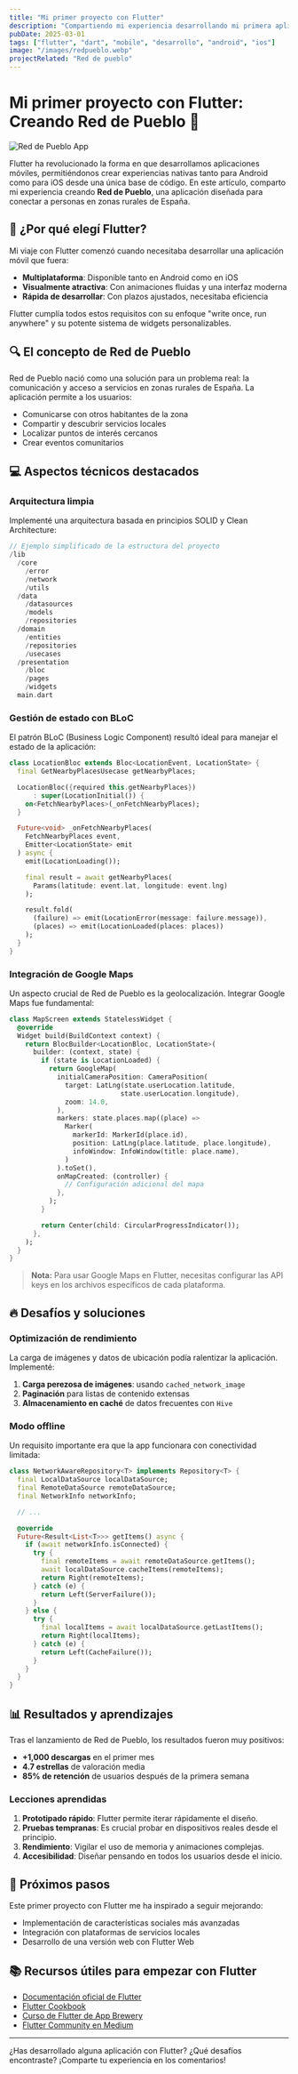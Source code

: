 ```yaml
---
title: "Mi primer proyecto con Flutter"
description: "Compartiendo mi experiencia desarrollando mi primera aplicación móvil con Flutter"
pubDate: 2025-03-01
tags: ["flutter", "dart", "mobile", "desarrollo", "android", "ios"]
image: "/images/redpueblo.webp"
projectRelated: "Red de pueblo"
---
```


# Mi primer proyecto con Flutter: Creando Red de Pueblo 📱

![Red de Pueblo App](/images/redpueblo.webp)

Flutter ha revolucionado la forma en que desarrollamos aplicaciones móviles, permitiéndonos crear experiencias nativas tanto para Android como para iOS desde una única base de código. En este artículo, comparto mi experiencia creando **Red de Pueblo**, una aplicación diseñada para conectar a personas en zonas rurales de España.

## 🚀 ¿Por qué elegí Flutter?

Mi viaje con Flutter comenzó cuando necesitaba desarrollar una aplicación móvil que fuera:

- **Multiplataforma**: Disponible tanto en Android como en iOS
- **Visualmente atractiva**: Con animaciones fluidas y una interfaz moderna
- **Rápida de desarrollar**: Con plazos ajustados, necesitaba eficiencia

Flutter cumplía todos estos requisitos con su enfoque "write once, run anywhere" y su potente sistema de widgets personalizables.

## 🔍 El concepto de Red de Pueblo

Red de Pueblo nació como una solución para un problema real: la comunicación y acceso a servicios en zonas rurales de España. La aplicación permite a los usuarios:

- Comunicarse con otros habitantes de la zona
- Compartir y descubrir servicios locales
- Localizar puntos de interés cercanos
- Crear eventos comunitarios

## 💻 Aspectos técnicos destacados

### Arquitectura limpia

Implementé una arquitectura basada en principios SOLID y Clean Architecture:

```dart
// Ejemplo simplificado de la estructura del proyecto
/lib
  /core
    /error
    /network
    /utils
  /data
    /datasources
    /models
    /repositories
  /domain
    /entities
    /repositories
    /usecases
  /presentation
    /bloc
    /pages
    /widgets
  main.dart
```

### Gestión de estado con BLoC

El patrón BLoC (Business Logic Component) resultó ideal para manejar el estado de la aplicación:

```dart
class LocationBloc extends Bloc<LocationEvent, LocationState> {
  final GetNearbyPlacesUsecase getNearbyPlaces;

  LocationBloc({required this.getNearbyPlaces})
      : super(LocationInitial()) {
    on<FetchNearbyPlaces>(_onFetchNearbyPlaces);
  }

  Future<void> _onFetchNearbyPlaces(
    FetchNearbyPlaces event,
    Emitter<LocationState> emit
  ) async {
    emit(LocationLoading());

    final result = await getNearbyPlaces(
      Params(latitude: event.lat, longitude: event.lng)
    );

    result.fold(
      (failure) => emit(LocationError(message: failure.message)),
      (places) => emit(LocationLoaded(places: places))
    );
  }
}
```

### Integración de Google Maps

Un aspecto crucial de Red de Pueblo es la geolocalización. Integrar Google Maps fue fundamental:

```dart
class MapScreen extends StatelessWidget {
  @override
  Widget build(BuildContext context) {
    return BlocBuilder<LocationBloc, LocationState>(
      builder: (context, state) {
        if (state is LocationLoaded) {
          return GoogleMap(
            initialCameraPosition: CameraPosition(
              target: LatLng(state.userLocation.latitude,
                            state.userLocation.longitude),
              zoom: 14.0,
            ),
            markers: state.places.map((place) =>
              Marker(
                markerId: MarkerId(place.id),
                position: LatLng(place.latitude, place.longitude),
                infoWindow: InfoWindow(title: place.name),
              )
            ).toSet(),
            onMapCreated: (controller) {
              // Configuración adicional del mapa
            },
          );
        }

        return Center(child: CircularProgressIndicator());
      },
    );
  }
}
```

> **Nota:** Para usar Google Maps en Flutter, necesitas configurar las API keys en los archivos específicos de cada plataforma.

## 🔥 Desafíos y soluciones

### Optimización de rendimiento

La carga de imágenes y datos de ubicación podía ralentizar la aplicación. Implementé:

1. **Carga perezosa de imágenes**: usando `cached_network_image`
2. **Paginación** para listas de contenido extensas
3. **Almacenamiento en caché** de datos frecuentes con `Hive`

### Modo offline

Un requisito importante era que la app funcionara con conectividad limitada:

```dart
class NetworkAwareRepository<T> implements Repository<T> {
  final LocalDataSource localDataSource;
  final RemoteDataSource remoteDataSource;
  final NetworkInfo networkInfo;

  // ...

  @override
  Future<Result<List<T>>> getItems() async {
    if (await networkInfo.isConnected) {
      try {
        final remoteItems = await remoteDataSource.getItems();
        await localDataSource.cacheItems(remoteItems);
        return Right(remoteItems);
      } catch (e) {
        return Left(ServerFailure());
      }
    } else {
      try {
        final localItems = await localDataSource.getLastItems();
        return Right(localItems);
      } catch (e) {
        return Left(CacheFailure());
      }
    }
  }
}
```

## 📊 Resultados y aprendizajes

Tras el lanzamiento de Red de Pueblo, los resultados fueron muy positivos:

- **+1,000 descargas** en el primer mes
- **4.7 estrellas** de valoración media
- **85% de retención** de usuarios después de la primera semana

### Lecciones aprendidas

1. **Prototipado rápido**: Flutter permite iterar rápidamente el diseño.
2. **Pruebas tempranas**: Es crucial probar en dispositivos reales desde el principio.
3. **Rendimiento**: Vigilar el uso de memoria y animaciones complejas.
4. **Accesibilidad**: Diseñar pensando en todos los usuarios desde el inicio.

## 🚀 Próximos pasos

Este primer proyecto con Flutter me ha inspirado a seguir mejorando:

- Implementación de características sociales más avanzadas
- Integración con plataformas de servicios locales
- Desarrollo de una versión web con Flutter Web

## 📚 Recursos útiles para empezar con Flutter

- [Documentación oficial de Flutter](https://flutter.dev/docs)
- [Flutter Cookbook](https://flutter.dev/docs/cookbook)
- [Curso de Flutter de App Brewery](https://www.appbrewery.co/p/flutter-development-bootcamp-with-dart)
- [Flutter Community en Medium](https://medium.com/flutter-community)

---

¿Has desarrollado alguna aplicación con Flutter? ¿Qué desafíos encontraste? ¡Comparte tu experiencia en los comentarios!
